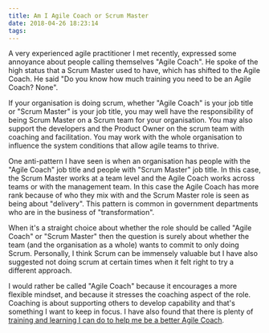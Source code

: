 ```yaml
---
title: Am I Agile Coach or Scrum Master
date: 2018-04-26 18:23:14
tags:
---
```


A very experienced agile practitioner I met recently, expressed some annoyance about people calling themselves "Agile Coach". He spoke of the high status that a Scrum Master used to have, which has shifted to the Agile Coach. He said "Do you know how much training you need to be an Agile Coach? None".

If your organisation is doing scrum, whether "Agile Coach" is your job title or "Scrum Master" is your job title, you may well have the responsibility of being Scrum Master on a Scrum team for your organisation. You may also support the developers and the Product Owner on the scrum team with coaching and facilitation. You may work with the whole organisation to influence the system conditions that allow agile teams to thrive.

One anti-pattern I have seen is when an organisation has people with the "Agile Coach" job title and people with "Scrum Master" job title. In this case, the Scrum Master works at a team level and the Agile Coach works across teams or with the management team. In this case the Agile Coach has more rank because of who they mix with and the Scrum Master role is seen as being about "delivery". This pattern is common in government departments who are in the business of "transformation".

When it's a straight choice about whether the role should be called "Agile Coach" or "Scrum Master" then the question is surely about whether the team (and the organisation as a whole) wants to commit to only doing Scrum. Personally, I think Scrum can be immensely valuable but I have also suggested not doing scrum at certain times when it felt right to try a different approach.

I would rather be called "Agile Coach" because it encourages a more flexible mindset, and because it stresses the coaching aspect of the role. Coaching is about supporting others to develop capability and that's something I want to keep in focus. I have also found that there is plenty of [training and learning I can do to help me be a better Agile Coach](http://www.coachingagileteams.com/about/).
